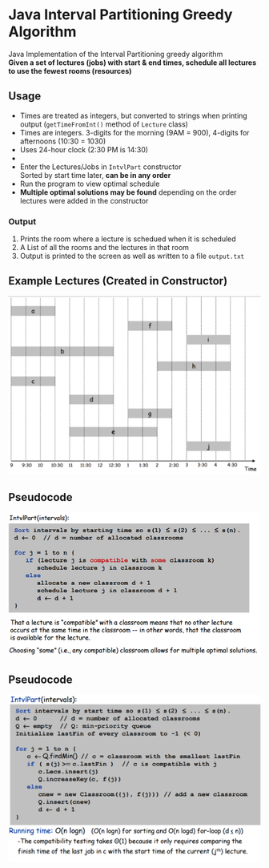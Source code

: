# Java Interval Partitioning Greedy Algorithm
Java Implementation of the Interval Partitioning greedy algorithm  
**Given a set of lectures (jobs) with start & end times, schedule all lectures to use the fewest rooms (resources)**

## Usage
- Times are treated as integers, but converted to strings when printing output (`getTimeFromInt()` method of `Lecture` class)
- Times are integers. 3-digits for the morning (9AM = 900), 4-digits for afternoons (10:30 = 1030)
- Uses 24-hour clock (2:30 PM is 14:30)
- &nbsp;
- Enter the Lectures/Jobs in `IntvlPart` constructor  
Sorted by start time later, **can be in any order**
- Run the program to view optimal schedule
- **Multiple optimal solutions may be found** depending on the order lectures were added in the constructor

### Output
1. Prints the room where a lecture is schedued when it is scheduled
2. A List of all the rooms and the lectures in that room
3. Output is printed to the screen as well as written to a file `output.txt`


## Example Lectures (Created in Constructor)  
![lectures](pictures/lectures.png)

## Pseudocode

![pseudocode](pictures/pseudocode.png)

## Pseudocode

![pseudocode runtime](pictures/pseudocode+runtime.png)
